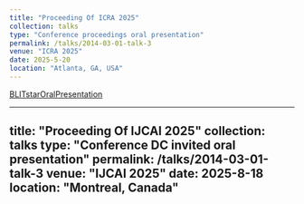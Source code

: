 ```yaml
---
title: "Proceeding Of ICRA 2025"
collection: talks
type: "Conference proceedings oral presentation"
permalink: /talks/2014-03-01-talk-3
venue: "ICRA 2025"
date: 2025-5-20
location: "Atlanta, GA, USA"
---
```

[BLITstarOralPresentation](https://youtu.be/9bctMp6n3ss?si=IjPo_AWcLjt9W77l)

---
title: "Proceeding Of IJCAI 2025"
collection: talks
type: "Conference DC invited oral presentation"
permalink: /talks/2014-03-01-talk-3
venue: "IJCAI 2025"
date: 2025-8-18
location: "Montreal, Canada"
---
